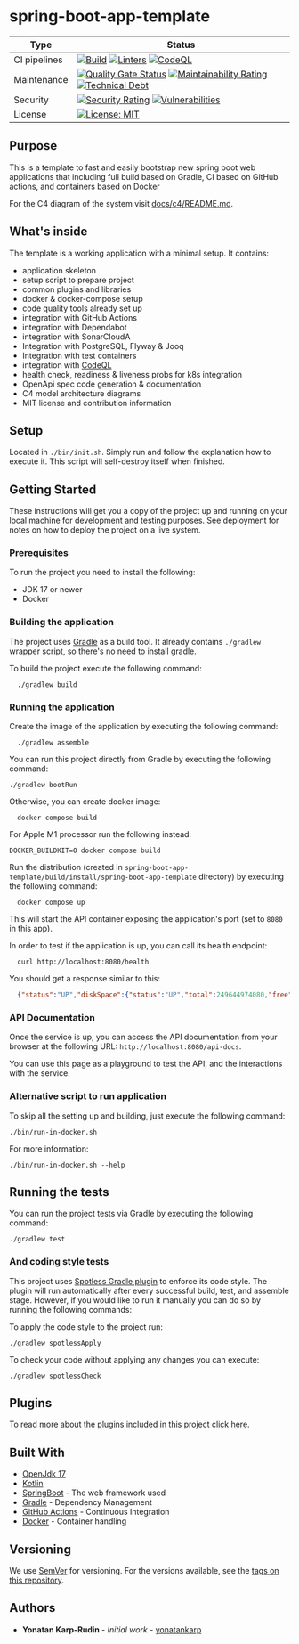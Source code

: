 # spring-boot-app-template

[ci-badge]: https://github.com/yonatankarp/spring-boot-app-template/actions/workflows/ci.yml/badge.svg
[ci-state]: https://github.com/yonatankarp/spring-boot-app-template/actions/workflows/ci.yml
[linter-badge]: https://github.com/yonatankarp/spring-boot-app-template/actions/workflows/linting.yml/badge.svg
[linter-state]: https://github.com/yonatankarp/spring-boot-app-template/actions/workflows/linting.yml
[codeql-badge]: https://github.com/yonatankarp/spring-boot-app-template/actions/workflows/codeql.yml/badge.svg
[codeql-state]: https://github.com/yonatankarp/spring-boot-app-template/actions/workflows/codeql.yml

[quality-badge]: https://sonarcloud.io/api/project_badges/measure?project=yonatankarp_spring-boot-app-template&metric=alert_status
[quality-state]: https://sonarcloud.io/summary/new_code?id=yonatankarp_spring-boot-app-template
[maintainability-badge]: https://sonarcloud.io/api/project_badges/measure?project=yonatankarp_spring-boot-app-template&metric=sqale_rating
[maintainability-state]: https://sonarcloud.io/summary/new_code?id=yonatankarp_spring-boot-app-template
[tech-debt-badge]: https://sonarcloud.io/api/project_badges/measure?project=yonatankarp_spring-boot-app-template&metric=sqale_index
[tech-debt-state]: https://sonarcloud.io/summary/new_code?id=yonatankarp_spring-boot-app-template
[security-badge]: https://sonarcloud.io/api/project_badges/measure?project=yonatankarp_spring-boot-app-template&metric=security_rating
[security-state]: https://sonarcloud.io/summary/new_code?id=yonatankarp_spring-boot-app-template
[vulnerabilities-badge]: https://sonarcloud.io/api/project_badges/measure?project=yonatankarp_spring-boot-app-template&metric=vulnerabilities
[vulnerabilities-state]: https://sonarcloud.io/summary/new_code?id=yonatankarp_spring-boot-app-template
[license-badge]: https://img.shields.io/badge/License-MIT-yellow.svg
[license-link]: https://opensource.org/licenses/MIT

| **Type**     | **Status**                                                                                                                                                                             |
|--------------|----------------------------------------------------------------------------------------------------------------------------------------------------------------------------------------|
| CI pipelines | [![Build][ci-badge]][ci-state]  [![Linters][linter-badge]][linter-state]  [![CodeQL][codeql-badge]][codeql-state]                                                                      |
| Maintenance  | [![Quality Gate Status][quality-badge]][quality-state] [![Maintainability Rating][maintainability-badge]][maintainability-state] [![Technical Debt][tech-debt-badge]][tech-debt-state] |
| Security     | [![Security Rating][security-badge]][security-state] [![Vulnerabilities][vulnerabilities-badge]][vulnerabilities-state]                                                                |
| License      | [![License: MIT][license-badge]][license-link]                                                                                                                                         |



## Purpose

This is a template to fast and easily bootstrap new spring boot web
applications that including full build based on Gradle, CI based on GitHub
actions, and containers based on Docker

For the C4 diagram of the system visit [docs/c4/README.md](./docs/c4/README.md).

## What's inside

The template is a working application with a minimal setup. It contains:

- application skeleton
- setup script to prepare project
- common plugins and libraries
- docker & docker-compose setup
- code quality tools already set up
- integration with GitHub Actions
- integration with Dependabot
- integration with SonarCloudA
- Integration with PostgreSQL, Flyway & Jooq
- Integration with test containers
- integration with [CodeQL](https://github.com/yonatankarp/spring-boot-app-template/security/code-scanning)
- health check, readiness & liveness probs for k8s integration
- OpenApi spec code generation & documentation
- C4 model architecture diagrams
- MIT license and contribution information

## Setup

Located in `./bin/init.sh`. Simply run and follow the explanation how to
execute it. This script will self-destroy itself when finished.

## Getting Started

These instructions will get you a copy of the project up and running on your
local machine for development and testing purposes. See deployment for notes on
how to deploy the project on a live system.

### Prerequisites

To run the project you need to install the following:

- JDK 17 or newer
- Docker


### Building the application

The project uses [Gradle](https://gradle.org) as a build tool. It already contains
`./gradlew` wrapper script, so there's no need to install gradle.

To build the project execute the following command:

```shell
  ./gradlew build
```

### Running the application

Create the image of the application by executing the following command:

```shell
  ./gradlew assemble
```

You can run this project directly from Gradle by executing the following
command:

```shell
./gradlew bootRun
```

Otherwise, you can create docker image:

```shell
  docker compose build
```

For Apple M1 processor run the following instead:

```shell
DOCKER_BUILDKIT=0 docker compose build
```

Run the distribution (created in `spring-boot-app-template/build/install/spring-boot-app-template`
directory) by executing the following command:

```shell
  docker compose up
```

This will start the API container exposing the application's port
(set to `8080` in this app).

In order to test if the application is up, you can call its health endpoint:

```shell
  curl http://localhost:8080/health
```

You should get a response similar to this:

```json
  {"status":"UP","diskSpace":{"status":"UP","total":249644974080,"free":137188298752,"threshold":10485760}}
```

### API Documentation

Once the service is up, you can access the API documentation from your browser
at the following URL: `http://localhost:8080/api-docs`.

You can use this page as a playground to test the API, and the interactions with
the service.

### Alternative script to run application

To skip all the setting up and building, just execute the following command:

```shell
./bin/run-in-docker.sh
```

For more information:

```shell
./bin/run-in-docker.sh --help
```

## Running the tests

You can run the project tests via Gradle by executing the following command:

```shell
./gradlew test
```

### And coding style tests

This project uses [Spotless Gradle plugin](https://github.com/diffplug/spotless)
to enforce its code style. The plugin will run automatically after every
successful build, test, and assemble stage. However, if you would like to run
it manually you can do so by running the following commands:

To apply the code style to the project run:

```shell
./gradlew spotlessApply
```

To check your code without applying any changes you can execute:

```shell
./gradlew spotlessCheck
```

## Plugins

To read more about the plugins included in this project click
[here](docs/plugins.md).

## Built With

- [OpenJdk 17](https://openjdk.java.net/projects/jdk/17/)
- [Kotlin](https://kotlinlang.org/)
- [SpringBoot](https://spring.io/projects/spring-boot) - The web framework used
- [Gradle](https://gradle.org/) - Dependency Management
- [GitHub Actions](https://docs.github.com/en/actions) - Continuous Integration
- [Docker](https://www.docker.com/) - Container handling

## Versioning

We use [SemVer](http://semver.org/) for versioning. For the versions available,
see the [tags on this repository](https://github.com/your/project/tags).

## Authors

- **Yonatan Karp-Rudin** - *Initial work* - [yonatankarp](https://github.com/yonatankarp)
